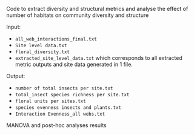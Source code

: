 Code to extract diversity and structural metrics and analyse the effect of number of habitats on community diversity and structure

Input:
* `all_web_interactions_final.txt`
* `Site level data.txt`
* `floral_diversity.txt`
* `extracted_site_level_data.txt` which corresponds to all extracted metric outputs and site data generated in 1 file.

Output:
* `number of total insects per site.txt`
* `total_insect species richness per site.txt`
* `floral units per sites.txt`
* `species evenness insects and plants.txt`
* `Interaction Evenness_all webs.txt`

MANOVA and post-hoc analyses results
